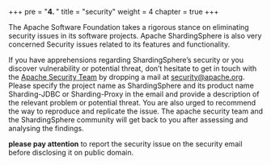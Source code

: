 +++
pre = "<b>4. </b>"
title = "security"
weight = 4
chapter = true
+++

The Apache Software Foundation takes a rigorous stance on eliminating security issues in its software projects. 
Apache ShardingSphere is also very concerned Security issues related to its features and functionality.

If you have apprehensions regarding ShardingSphere’s security or you discover vulnerability or potential threat, don’t hesitate to get in touch with the [Apache Security Team](http://www.apache.org/security/) by dropping a mail at [security@apache.org](mailto:security@apache.org). 
Please specify the project name as ShardingSphere and its product name Sharding-JDBC or Sharding-Proxy in the email and provide a description of the relevant problem or potential threat.
You are also urged to recommend the way to reproduce and replicate the issue. The apache security team and the ShardingSphere community will get back to you after assessing and analysing the findings.

**please pay attention** to report the security issue on the security email before disclosing it on public domain.
